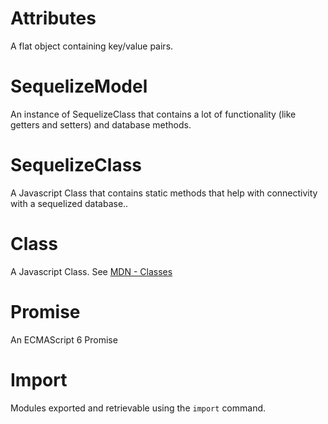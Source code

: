 # Attributes
A flat object containing key/value pairs.

# SequelizeModel
An instance of SequelizeClass that contains a lot of functionality (like getters and setters) and database methods.

# SequelizeClass
A Javascript Class that contains static methods that help with connectivity with a sequelized database..

# Class
A Javascript Class.
See [MDN - Classes](https://developer.mozilla.org/en-US/docs/Web/JavaScript/Reference/Classes)

# Promise
An ECMAScript 6 Promise

# Import
Modules exported and retrievable using the `import` command.


